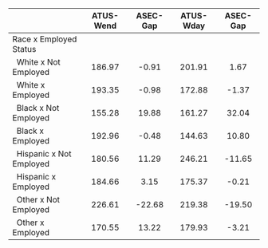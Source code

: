 
|                      |    ATUS-Wend |     ASEC-Gap |    ATUS-Wday |     ASEC-Gap |
| -------------------- | :----------: | :----------: | :----------: | :----------: |
| Race x Employed Status |              |              |              |              |
| &nbsp;&nbsp;White x Not Employed |       186.97 |        -0.91 |       201.91 |         1.67 |
| &nbsp;&nbsp;White x Employed |       193.35 |        -0.98 |       172.88 |        -1.37 |
| &nbsp;&nbsp;Black x Not Employed |       155.28 |        19.88 |       161.27 |        32.04 |
| &nbsp;&nbsp;Black x Employed |       192.96 |        -0.48 |       144.63 |        10.80 |
| &nbsp;&nbsp;Hispanic x Not Employed |       180.56 |        11.29 |       246.21 |       -11.65 |
| &nbsp;&nbsp;Hispanic x Employed |       184.66 |         3.15 |       175.37 |        -0.21 |
| &nbsp;&nbsp;Other x Not Employed |       226.61 |       -22.68 |       219.38 |       -19.50 |
| &nbsp;&nbsp;Other x Employed |       170.55 |        13.22 |       179.93 |        -3.21 |

